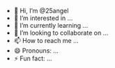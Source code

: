 - 👋 Hi, I’m @25angel
- 👀 I’m interested in ...
- 🌱 I’m currently learning ...
- 💞️ I’m looking to collaborate on ...
- 📫 How to reach me ...
- 😄 Pronouns: ...
- ⚡ Fun fact: ...

<!---
25angel/25angel is a ✨ special ✨ repository because its `README.md` (this file) appears on your GitHub profile.
You can click the Preview link to take a look at your changes.
--->
